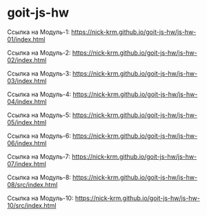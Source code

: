 # goit-js-hw

Ссылка на Модуль-1: https://nick-krm.github.io/goit-js-hw/js-hw-01/index.html

Ссылка на Модуль-2: https://nick-krm.github.io/goit-js-hw/js-hw-02/index.html

Ссылка на Модуль-3: https://nick-krm.github.io/goit-js-hw/js-hw-03/index.html

Ссылка на Модуль-4: https://nick-krm.github.io/goit-js-hw/js-hw-04/index.html

Ссылка на Модуль-5: https://nick-krm.github.io/goit-js-hw/js-hw-05/index.html

Ссылка на Модуль-6: https://nick-krm.github.io/goit-js-hw/js-hw-06/index.html

Ссылка на Модуль-7: https://nick-krm.github.io/goit-js-hw/js-hw-07/index.html

Ссылка на Модуль-8: https://nick-krm.github.io/goit-js-hw/js-hw-08/src/index.html

Ссылка на Модуль-10: https://nick-krm.github.io/goit-js-hw/js-hw-10/src/index.html
